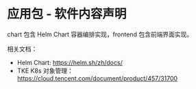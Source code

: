 应用包 - 软件内容声明
==================

chart 包含 Helm Chart 容器编排实现，frontend 包含前端界面实现。

相关文档：
- Helm Chart: https://helm.sh/zh/docs/
- TKE K8s 对象管理：https://cloud.tencent.com/document/product/457/31700